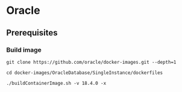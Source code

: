 # Oracle

## Prerequisites

### Build image

```shell
git clone https://github.com/oracle/docker-images.git --depth=1

cd docker-images/OracleDatabase/SingleInstance/dockerfiles

./buildContainerImage.sh -v 18.4.0 -x
```
